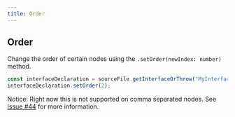 ```yaml
---
title: Order
---
```


## Order

Change the order of certain nodes using the `.setOrder(newIndex: number)` method.

```typescript
const interfaceDeclaration = sourceFile.getInterfaceOrThrow("MyInterface");
interfaceDeclaration.setOrder(2);
```

Notice: Right now this is not supported on comma separated nodes. See [Issue #44](https://github.com/dsherret/ts-simple-ast/issues/44) for more information.
